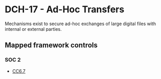 # DCH-17 - Ad-Hoc Transfers
Mechanisms exist to secure ad-hoc exchanges of large digital files with internal or external parties.
## Mapped framework controls
### SOC 2
- [CC6.7](../soc2/cc67.md)